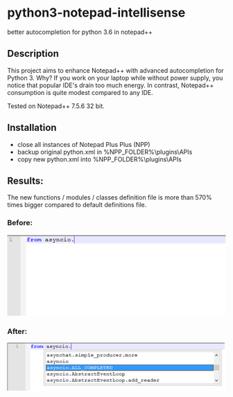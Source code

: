 # python3-notepad-intellisense
better autocompletion for python 3.6 in notepad++

## Description

This project aims to enhance Notepad++ with advanced autocompletion for Python 3.
Why?
If you work on your laptop while without power supply, you notice that popular IDE's drain too much energy.
In contrast, Notepad++ consumption is quite modest compared to any IDE.

Tested on Notepad++ 7.5.6 32 bit.

## Installation
* close all instances of Notepad Plus Plus (NPP)
* backup original python.xml in %NPP_FOLDER%\plugins\APIs
* copy new python.xml into %NPP_FOLDER%\plugins\APIs

## Results:
The new functions / modules / classes definition file is more than 570% times bigger compared to default definitions file.
### Before:
![before](before.png)
### After:
![after](after.png)


